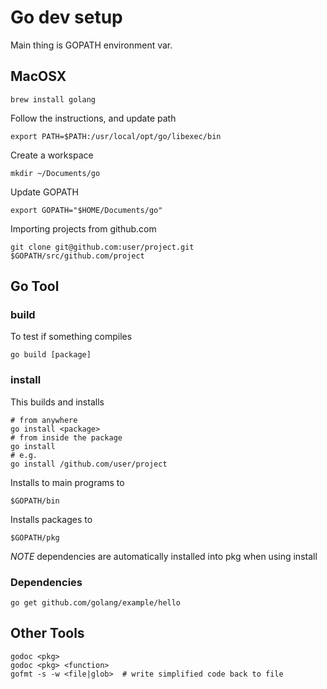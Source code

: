 # Go dev setup

Main thing is GOPATH environment var.

## MacOSX

	brew install golang

Follow the instructions, and update path

	export PATH=$PATH:/usr/local/opt/go/libexec/bin

Create a workspace

	mkdir ~/Documents/go

Update GOPATH

	export GOPATH="$HOME/Documents/go"

Importing projects from github.com

	git clone git@github.com:user/project.git $GOPATH/src/github.com/project


## Go Tool

### build

To test if something compiles

	go build [package]

### install

This builds and installs

	# from anywhere
	go install <package>
	# from inside the package
	go install
	# e.g.
	go install /github.com/user/project

Installs to main programs to

	$GOPATH/bin

Installs packages to

	$GOPATH/pkg

*NOTE* dependencies are automatically installed into pkg when using install


### Dependencies

	go get github.com/golang/example/hello


## Other Tools

	godoc <pkg>
	godoc <pkg> <function>
	gofmt -s -w <file|glob>  # write simplified code back to file
